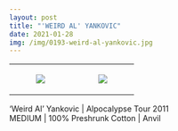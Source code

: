 ```yaml
---
layout: post
title: "'WEIRD AL' YANKOVIC"
date: 2021-01-28
img: /img/0193-weird-al-yankovic.jpg
---
```




<table style="width:100%;"><tr><td style="vertical-align:top;">
      <figure class="tmblr-full" data-orig-height="2048" data-orig-width="1365" data-orig-src="https://concertshirts.netlify.app/shirts/0193/0193-01.jpg"><img src="https://64.media.tumblr.com/bc11b56c199b82f402a208854f90a6e2/10c1118972a600ca-9a/s540x810/3ebfd327f3ab92d90487f1429b2462b5c56b5062.jpg" data-orig-height="2048" data-orig-width="1365" data-orig-src="https://concertshirts.netlify.app/shirts/0193/0193-01.jpg"/></figure></td>
    <td style="vertical-align:top;">
      <figure class="tmblr-full" data-orig-height="2048" data-orig-width="1365" data-orig-src="https://concertshirts.netlify.app/shirts/0193/0193-02.jpg"><img src="https://64.media.tumblr.com/53d6925d1e19b87f2600a824563a7648/10c1118972a600ca-95/s540x810/f6488aa9b1cbbe6a289531b891cb5fb89f92ef93.jpg" data-orig-height="2048" data-orig-width="1365" data-orig-src="https://concertshirts.netlify.app/shirts/0193/0193-02.jpg"/></figure></td>
  </tr></table><p>
  &lsquo;Weird Al&rsquo; Yankovic | Alpocalypse Tour 2011<br/>MEDIUM | 100% Preshrunk Cotton | Anvil
</p>
